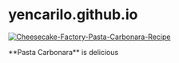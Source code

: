 # yencarilo.github.io
<a href="https://ibb.co/zRMyJh4"><img src="https://i.ibb.co/YkCzZ7L/Cheesecake-Factory-Pasta-Carbonara-Recipe.webp" alt="Cheesecake-Factory-Pasta-Carbonara-Recipe" border="0"></a>
<p> **Pasta Carbonara** is delicious </p>
